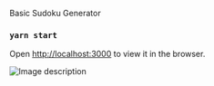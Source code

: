 Basic Sudoku Generator

### `yarn start`
Open [http://localhost:3000](http://localhost:3000) to view it in the browser.


![Image description](https://cdn-images-1.medium.com/max/1600/1*xsq7UK9tNbrE8K1czhO1Dg.png)
